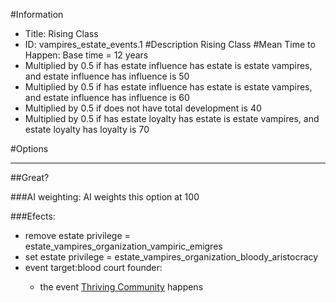 #Information
 - Title: Rising Class
 - ID: vampires_estate_events.1
#Description
Rising Class
#Mean Time to Happen:
Base time = 12 years
 - Multiplied by 0.5 if has estate influence has estate is estate vampires, and estate influence has influence is 50
 - Multiplied by 0.5 if has estate influence has estate is estate vampires, and estate influence has influence is 60
 - Multiplied by 0.5 if does not have total development is 40
 - Multiplied by 0.5 if has estate loyalty has estate is estate vampires, and estate loyalty has loyalty is 70

#Options

___
##Great?

###AI weighting:
AI weights this option at 100


###Efects:<ul><li>remove estate privilege = estate_vampires_organization_vampiric_emigres</li><li>set estate privilege = estate_vampires_organization_bloody_aristocracy</li><li>event target:blood court founder:</li><ul><li>the event [Thriving Community](../events/thriving_community.md) happens</li></ul></ul>
